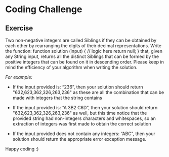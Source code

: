 # Coding Challenge 
## Exercise

Two non-negative integers are called Siblings if they can be obtained by each other by rearranging the digits of their decimal representations.
Write the function:
function solution (input) {
  // logic here
  return null; 
}
that, given any String input, returns all the distinct Siblings that can be formed by the positive integers that can be found on it in descending order. Please keep in mind the efficiency of your algorithm when writing the solution.

*For example:*

* If the input provided is: “236”, then your solution should return "632,623,362,326,263,236" as these are all the combination that can be made with integers that the string contains

* If the input provided is: “A 3B2 C6D”, then your solution should return "632,623,362,326,263,236" as well, but this time notice that the provided string had non-integers characters and whitespaces, so an extraction of integers was first made to obtain the correct solution

* If the input provided does not contain any integers: “ABC”, then your solution should return the appropriate error exception message.

Happy coding :)
